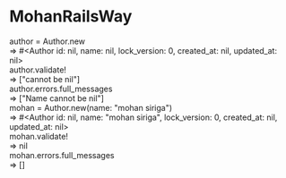 # MohanRailsWay

author = Author.new  
 => #<Author id: nil, name: nil, lock_version: 0, created_at: nil, updated_at: nil>  
author.validate!  
 => ["cannot be nil"]  
author.errors.full_messages  
 => ["Name cannot be nil"]  
mohan = Author.new(name: "mohan siriga")  
 => #<Author id: nil, name: "mohan siriga", lock_version: 0, created_at: nil, updated_at: nil>  
mohan.validate!  
 => nil  
mohan.errors.full_messages  
 => []  

